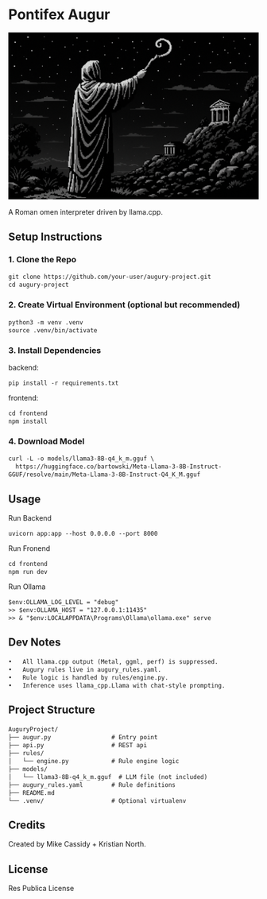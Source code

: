 # Pontifex Augur

![Augury](https://github.com/Mcas4150/Augury/blob/master/frontend/public/media/augury2.png)

A Roman omen interpreter driven by llama.cpp.

## Setup Instructions

### 1. Clone the Repo
```
git clone https://github.com/your-user/augury-project.git
cd augury-project
```
### 2. Create Virtual Environment (optional but recommended)
```
python3 -m venv .venv
source .venv/bin/activate
```
### 3. Install Dependencies
backend:
```
pip install -r requirements.txt
```
frontend:
```
cd frontend
npm install
```
### 4. Download Model

```
curl -L -o models/llama3-8B-q4_k_m.gguf \
  https://huggingface.co/bartowski/Meta-Llama-3-8B-Instruct-GGUF/resolve/main/Meta-Llama-3-8B-Instruct-Q4_K_M.gguf
```


## Usage

Run Backend
```
uvicorn app:app --host 0.0.0.0 --port 8000
```
Run Fronend
```
cd frontend
npm run dev
```

Run Ollama
```
$env:OLLAMA_LOG_LEVEL = "debug"
>> $env:OLLAMA_HOST = "127.0.0.1:11435"
>> & "$env:LOCALAPPDATA\Programs\Ollama\ollama.exe" serve
```

## Dev Notes
	•	All llama.cpp output (Metal, ggml, perf) is suppressed.
	•	Augury rules live in augury_rules.yaml.
	•	Rule logic is handled by rules/engine.py.
	•	Inference uses llama_cpp.Llama with chat-style prompting.


## Project Structure
```
AuguryProject/
├── augur.py                 # Entry point
├── api.py                   # REST api
├── rules/
│   └── engine.py            # Rule engine logic
├── models/
│   └── llama3-8B-q4_k_m.gguf  # LLM file (not included)
├── augury_rules.yaml        # Rule definitions
├── README.md
└── .venv/                   # Optional virtualenv
```


## Credits

Created by Mike Cassidy + Kristian North.



## License

Res Publica License
